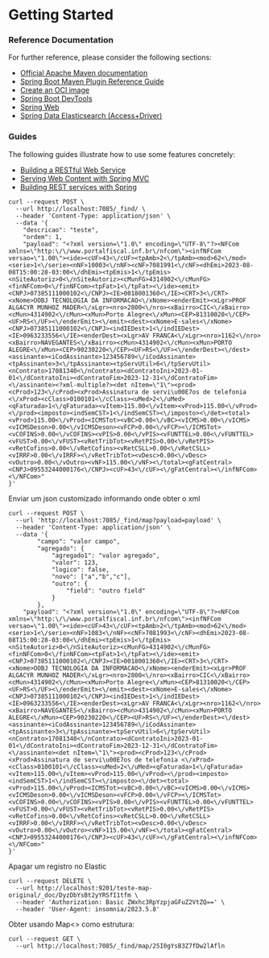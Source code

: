 # Getting Started

### Reference Documentation
For further reference, please consider the following sections:

* [Official Apache Maven documentation](https://maven.apache.org/guides/index.html)
* [Spring Boot Maven Plugin Reference Guide](https://docs.spring.io/spring-boot/docs/2.7.16/maven-plugin/reference/html/)
* [Create an OCI image](https://docs.spring.io/spring-boot/docs/2.7.16/maven-plugin/reference/html/#build-image)
* [Spring Boot DevTools](https://docs.spring.io/spring-boot/docs/2.7.16/reference/htmlsingle/index.html#using.devtools)
* [Spring Web](https://docs.spring.io/spring-boot/docs/2.7.16/reference/htmlsingle/index.html#web)
* [Spring Data Elasticsearch (Access+Driver)](https://docs.spring.io/spring-boot/docs/2.7.16/reference/htmlsingle/index.html#data.nosql.elasticsearch)

### Guides
The following guides illustrate how to use some features concretely:

* [Building a RESTful Web Service](https://spring.io/guides/gs/rest-service/)
* [Serving Web Content with Spring MVC](https://spring.io/guides/gs/serving-web-content/)
* [Building REST services with Spring](https://spring.io/guides/tutorials/rest/)



```
curl --request POST \
  --url http://localhost:7085/_find/ \
  --header 'Content-Type: application/json' \
  --data '{
	"descricao": "teste",
	"ordem": 1,
	"payload": "<?xml version=\"1.0\" encoding=\"UTF-8\"?><NFCom xmlns=\"http:\/\/www.portalfiscal.inf.br\/nfcom\"><infNFCom versao=\"1.00\"><ide><cUF>43<\/cUF><tpAmb>2<\/tpAmb><mod>62<\/mod><serie>1<\/serie><nNF>10003<\/nNF><cNF>7081991<\/cNF><dhEmi>2023-08-08T15:00:28-03:00<\/dhEmi><tpEmis>1<\/tpEmis><nSiteAutoriz>0<\/nSiteAutoriz><cMunFG>4314902<\/cMunFG><finNFCom>0<\/finNFCom><tpFat>1<\/tpFat><\/ide><emit><CNPJ>07385111000102<\/CNPJ><IE>0018001360<\/IE><CRT>3<\/CRT><xNome>OOBJ TECNOLOGIA DA INFORMACAO<\/xNome><enderEmit><xLgr>PROF ALGACYR MUNHOZ MADER<\/xLgr><nro>2800<\/nro><xBairro>CIC<\/xBairro><cMun>4314902<\/cMun><xMun>Porto Alegre<\/xMun><CEP>81310020<\/CEP><UF>RS<\/UF><\/enderEmit><\/emit><dest><xNome>E-sales<\/xNome><CNPJ>07385111000102<\/CNPJ><indIEDest>1<\/indIEDest><IE>0963233556<\/IE><enderDest><xLgr>AV FRANCA<\/xLgr><nro>1162<\/nro><xBairro>NAVEGANTES<\/xBairro><cMun>4314902<\/cMun><xMun>PORTO ALEGRE<\/xMun><CEP>90230220<\/CEP><UF>RS<\/UF><\/enderDest><\/dest><assinante><iCodAssinante>123456789<\/iCodAssinante><tpAssinante>3<\/tpAssinante><tpServUtil>6<\/tpServUtil><nContrato>17081340<\/nContrato><dContratoIni>2023-01-01<\/dContratoIni><dContratoFim>2023-12-31<\/dContratoFim><\/assinante><?xml-multiple?><det nItem=\"1\"><prod><cProd>123<\/cProd><xProd>Assinatura de servi\u00E7os de telefonia <\/xProd><cClass>0100101<\/cClass><uMed>2<\/uMed><qFaturada>1<\/qFaturada><vItem>115.00<\/vItem><vProd>115.00<\/vProd><\/prod><imposto><indSemCST>1<\/indSemCST><\/imposto><\/det><total><vProd>115.00<\/vProd><ICMSTot><vBC>0.00<\/vBC><vICMS>0.00<\/vICMS><vICMSDeson>0.00<\/vICMSDeson><vFCP>0.00<\/vFCP><\/ICMSTot><vCOFINS>0.00<\/vCOFINS><vPIS>0.00<\/vPIS><vFUNTTEL>0.00<\/vFUNTTEL><vFUST>0.00<\/vFUST><vRetTribTot><vRetPIS>0.00<\/vRetPIS><vRetCofins>0.00<\/vRetCofins><vRetCSLL>0.00<\/vRetCSLL><vIRRF>0.00<\/vIRRF><\/vRetTribTot><vDesc>0.00<\/vDesc><vOutro>0.00<\/vOutro><vNF>115.00<\/vNF><\/total><gFatCentral><CNPJ>09553244000176<\/CNPJ><cUF>43<\/cUF><\/gFatCentral><\/infNFCom><\/NFCom>"
}'
```

Enviar um json customizado informando onde obter o xml
```
curl --request POST \
  --url 'http://localhost:7085/_find/map?payload=payload' \
  --header 'Content-Type: application/json' \
  --data '{
		"campo": "valor campo",
		"agregado": {
			"agregado1": "valor agregado",
			"valor": 123,
			"logico": false,
			"novo": ["a","b","c"],
			"outro": {
				"field": "outro field"
			}
		},
    "payload": "<?xml version=\"1.0\" encoding=\"UTF-8\"?><NFCom xmlns=\"http:\/\/www.portalfiscal.inf.br\/nfcom\"><infNFCom versao=\"1.00\"><ide><cUF>43<\/cUF><tpAmb>2<\/tpAmb><mod>62<\/mod><serie>1<\/serie><nNF>1083<\/nNF><cNF>7081993<\/cNF><dhEmi>2023-08-08T15:00:28-03:00<\/dhEmi><tpEmis>1<\/tpEmis><nSiteAutoriz>0<\/nSiteAutoriz><cMunFG>4314902<\/cMunFG><finNFCom>0<\/finNFCom><tpFat>1<\/tpFat><\/ide><emit><CNPJ>07385111000102<\/CNPJ><IE>0018001360<\/IE><CRT>3<\/CRT><xNome>OOBJ TECNOLOGIA DA INFORMACAO<\/xNome><enderEmit><xLgr>PROF ALGACYR MUNHOZ MADER<\/xLgr><nro>2800<\/nro><xBairro>CIC<\/xBairro><cMun>4314902<\/cMun><xMun>Porto Alegre<\/xMun><CEP>81310020<\/CEP><UF>RS<\/UF><\/enderEmit><\/emit><dest><xNome>E-sales<\/xNome><CNPJ>07385111000102<\/CNPJ><indIEDest>1<\/indIEDest><IE>0963233556<\/IE><enderDest><xLgr>AV FRANCA<\/xLgr><nro>1162<\/nro><xBairro>NAVEGANTES<\/xBairro><cMun>4314902<\/cMun><xMun>PORTO ALEGRE<\/xMun><CEP>90230220<\/CEP><UF>RS<\/UF><\/enderDest><\/dest><assinante><iCodAssinante>123456789<\/iCodAssinante><tpAssinante>3<\/tpAssinante><tpServUtil>6<\/tpServUtil><nContrato>17081340<\/nContrato><dContratoIni>2023-01-01<\/dContratoIni><dContratoFim>2023-12-31<\/dContratoFim><\/assinante><det nItem=\"1\"><prod><cProd>123<\/cProd><xProd>Assinatura de servi\u00E7os de telefonia <\/xProd><cClass>0100101<\/cClass><uMed>2<\/uMed><qFaturada>1<\/qFaturada><vItem>115.00<\/vItem><vProd>115.00<\/vProd><\/prod><imposto><indSemCST>1<\/indSemCST><\/imposto><\/det><total><vProd>115.00<\/vProd><ICMSTot><vBC>0.00<\/vBC><vICMS>0.00<\/vICMS><vICMSDeson>0.00<\/vICMSDeson><vFCP>0.00<\/vFCP><\/ICMSTot><vCOFINS>0.00<\/vCOFINS><vPIS>0.00<\/vPIS><vFUNTTEL>0.00<\/vFUNTTEL><vFUST>0.00<\/vFUST><vRetTribTot><vRetPIS>0.00<\/vRetPIS><vRetCofins>0.00<\/vRetCofins><vRetCSLL>0.00<\/vRetCSLL><vIRRF>0.00<\/vIRRF><\/vRetTribTot><vDesc>0.00<\/vDesc><vOutro>0.00<\/vOutro><vNF>115.00<\/vNF><\/total><gFatCentral><CNPJ>09553244000176<\/CNPJ><cUF>43<\/cUF><\/gFatCentral><\/infNFCom><\/NFCom>"
}'
```

Apagar um registro no Elastic
```
curl --request DELETE \
  --url http://localhost:9201/teste-map-original/_doc/DyzDbYsBt2yYRSfI1tfm \
  --header 'Authorization: Basic ZWxhc3RpYzpjaGFuZ2VtZQ==' \
  --header 'User-Agent: insomnia/2023.5.8'
```

Obter usando Map<> como estrutura:

```
curl --request GET \
  --url http://localhost:7085/_find/map/25I0gYsB3Z7fDw2lAfln
```